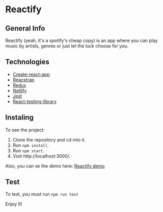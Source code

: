 
# Reactify

## General Info

Reactify (yeah, it's a spotify's cheap copy) is an app where you can play music by artists, genres
or just let the luck choose for you.

## Technologies
- [Create-react-app](https://facebook.github.io/create-react-app/docs/getting-started)
- [Reacstrap](https://reactstrap.github.io/)
- [Redux](https://es.redux.js.org/)
- [Netlify](https://www.netlify.com/)
- [Jest](https://jestjs.io/)
- [React-testing-library](https://testing-library.com/docs/react-testing-library/intro)

## Instaling

To see the project:
1. Clone the repository and cd into it.
2. Run `npm install`.
3. Run `npm start`.
4. Visit http://localhost:3000/.

Also, you can se the demo here: [Reactify demo](https://reactify-mrtrukiny.netlify.com)

## Test
To test, you must run `npm run test`

Enjoy It!